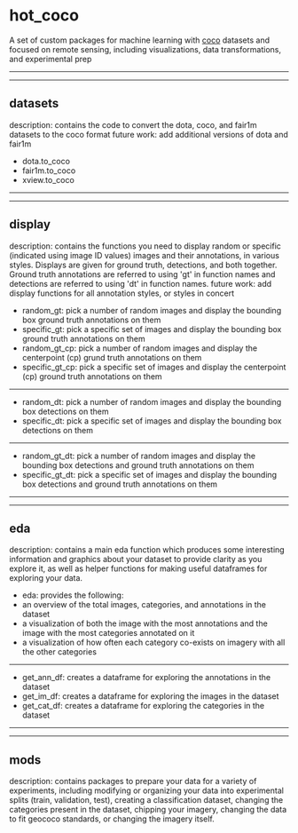 # hot_coco
A set of custom packages for machine learning with [coco](https://cocodataset.org/#format-data) datasets and focused on remote sensing, including visualizations, data transformations, and experimental prep

---
---

## datasets
description: contains the code to convert the dota, coco, and fair1m datasets to the coco format
future work: add additional versions of dota and fair1m 
 - dota.to_coco
 - fair1m.to_coco
 - xview.to_coco

---
---

## display
description: contains the functions you need to display random or specific (indicated using image ID values) images and their annotations, in various styles. Displays are given for ground truth, detections, and both together. Ground truth annotations are referred to using 'gt' in function names and detections are referred to using 'dt' in function names.
future work: add display functions for all annotation styles, or styles in concert

 - random_gt: pick a number of random images and display the bounding box ground truth annotations on them
 - specific_gt: pick a specific set of images and display the bounding box ground truth annotations on them
 - random_gt_cp: pick a number of random images and display the centerpoint (cp) grund truth annotations on them
 - specific_gt_cp: pick a specific set of images and display the centerpoint (cp) ground truth annotations on them
---
 - random_dt: pick a number of random images and display the bounding box detections on them
 - specific_dt: pick a specific set of images and display the bounding box detections on them
---
 - random_gt_dt: pick a number of random images and display the bounding box detections and ground truth annotations on them
 - specific_gt_dt: pick a specific set of images and display the bounding box detections and ground truth annotations on them

---
---
## eda
description: contains a main eda function which produces some interesting information and graphics about your dataset to provide clarity as you explore it, as well as helper functions for making useful dataframes for exploring your data.

 - eda: provides the following:
  - an overview of the total images, categories, and annotations in the dataset
  - a visualization of both the image with the most annotations and the image with the most categories annotated on it
  - a visualization of how often each category co-exists on imagery with all the other categories
---
- get_ann_df: creates a dataframe for exploring the annotations in the dataset
- get_im_df: creates a dataframe for exploring the images in the dataset
- get_cat_df: creates a dataframe for exploring the categories in the dataset
 
---
---

## mods
description: contains packages to prepare your data for a variety of experiments, including modifying or organizing your data into experimental splits (train, validation, test), creating a classification dataset, changing the categories present in the dataset, chipping your imagery, changing the data to fit geococo standards, or changing the imagery itself.



